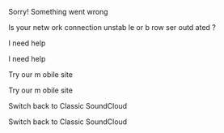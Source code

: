 
Sorry! Something went wrong


Is your netw ork connection unstab le or b row ser outd ated ?


 


 


I need help


I need help


Try our m obile site


Try our m obile site


Switch back to Classic SoundCloud


Switch back to Classic SoundCloud

